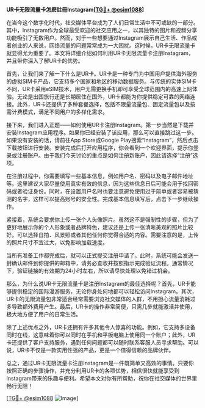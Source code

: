 **UR卡无限流量卡怎麽註冊Instagram[[TG💪+ @esim1088](https://t.me/s/esim1088)]**

在当今这个数字化时代，社交媒体平台成为了人们日常生活中不可或缺的一部分。其中，Instagram作为全球最受欢迎的社交应用之一，以其独特的图片和视频分享功能吸引了无数用户。然而，对于一些想要通过Instagram展示自己生活、作品或者创业的人来说，网络流量的问题常常成为一大困扰。这时候，UR卡无限流量卡就显得尤为重要了。本文将详细介绍如何利用UR卡无限流量卡注册Instagram，并且带你深入了解UR卡的优势。

首先，让我们来了解一下什么是UR卡。UR卡是一种专门为中国用户提供海外服务的虚拟SIM卡产品，它支持多个国家和地区的移动数据服务。与传统的实体SIM卡不同，UR卡采用eSIM技术，用户无需更换手机即可享受全球范围内的高速上网体验。无论是出国旅行还是长期居住在国外，UR卡都能为你提供稳定可靠的网络连接。此外，UR卡还提供了多种套餐选择，包括不限量流量包、固定流量包以及按需计费模式，满足不同用户的多样化需求。

接下来，我们进入正题——如何使用UR卡注册Instagram。第一步当然是下载并安装Instagram应用程序。如果你已经安装了该应用，那么可以直接跳过这一步。如果没有安装的话，请前往App Store或Google Play搜索“Instagram”，然后点击下载按钮进行安装。安装完成后打开应用程序，你会看到一个欢迎界面，提示你登录或注册账户。由于我们今天讨论的重点是如何注册新账户，因此请选择“注册”选项。

在注册过程中，你需要填写一些基本信息，例如用户名、密码以及电子邮件地址等。这里建议大家尽量使用真实有效的信息，因为这些信息日后可能会用于找回密码或者验证身份。同时，在设置用户名时也要注意避免使用过于简单或者容易被猜测的名字，这样可以提高账号的安全性。完成基本信息填写后，点击下一步继续操作。

紧接着，系统会要求你上传一张个人头像照片。虽然这不是强制性的步骤，但为了更好地展示你的个人形象或者品牌特色，建议还是上传一张清晰美观的照片比较好。可以选择自拍、风景照或者其他任何你觉得合适的内容。需要注意的是，上传的照片尺寸不宜过大，以免影响加载速度。

当所有准备工作都完成后，就可以正式提交注册申请了。此时，系统可能会发送一封确认邮件到你提供的邮箱中，请务必查收并按照指示完成验证流程。通常情况下，验证链接的有效期为24小时左右，所以请尽快处理以免错过机会。

那么，为什么说UR卡无限流量卡是注册Instagram的最佳选择呢？首先，UR卡能够提供稳定的国际漫游服务，无论你身处何地都可以轻松访问Instagram。其次，UR卡的无限流量包非常适合经常需要浏览社交媒体的人群，不用担心流量消耗过多导致额外费用产生。最后，UR卡的操作非常简便，只需几步就能激活并使用，极大地方便了用户的日常生活。

除了上述优点之外，UR卡还拥有许多其他令人惊喜的功能。例如，它支持多设备同时在线，这意味着你可以同时在手机和平板电脑上使用同一个账户；此外，UR卡还提供了客户支持服务，遇到任何问题都可以随时联系客服人员寻求帮助。可以说，UR卡不仅是一款实用性强的产品，更是一个值得信赖的品牌伙伴。

总之，通过UR卡无限流量卡注册Instagram是一件既简单又高效的事情。只要你按照正确的步骤操作，并充分利用UR卡的各项优势，相信很快就能享受到Instagram带来的乐趣与便利。希望本文对你有所帮助，祝你在社交媒体的世界里畅行无阻！

[[TG💪+ @esim1088](https://t.me/s/esim1088) ![Image](https://i.postimg.cc/4NQfJmqS/Snipaste-2025-05-13-00-14-12.png)]